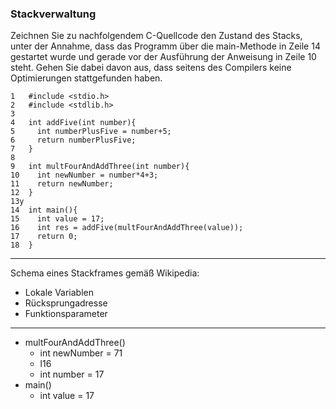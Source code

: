 ### Stackverwaltung
Zeichnen Sie zu nachfolgendem C-Quellcode den Zustand des Stacks, unter der Annahme, dass das Programm über die main-Methode in Zeile 14 gestartet wurde und gerade vor der Ausführung der Anweisung in Zeile 10 steht. Gehen Sie dabei davon aus, dass seitens des Compilers keine Optimierungen stattgefunden haben.

```
1   #include <stdio.h>  
2   #include <stdlib.h>  
3 
4   int addFive(int number){  
5     int numberPlusFive = number+5;  
6     return numberPlusFive;  
7   }
8
9   int multFourAndAddThree(int number){  
10    int newNumber = number*4+3;  
11    return newNumber;  
12  }
13y
14  int main(){  
15    int value = 17;  
16    int res = addFive(multFourAndAddThree(value));  
17    return 0;  
18  }  
```
---
  
Schema eines Stackframes gemäß Wikipedia:  
- Lokale Variablen  
- Rücksprungadresse  
- Funktionsparameter  

--- 

- multFourAndAddThree()
    - int newNumber = 71
    - l16
    - int number = 17   
- main()  
    - int value = 17  

